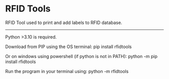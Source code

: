 # RFID Tools

RFID Tool used to print and add labels to RFID database.

----

Python >3.10 is required.

Download from PIP using the OS terminal:
    pip install rfidtools

Or on windows using powershell (if python is not in PATH):
    python -m pip install rfidtools

Run the program in your terminal using:
    python -m rfidtools
